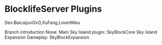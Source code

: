 # BlocklifeServer Plugins
Dev:BaicaijunOvO,XuFang,LoverMiku

Branch introduction
None: Main
Sky Island plugin: SkyBlockCore
Sky Island Expansion Gameplay: SkyBlockExpansion
